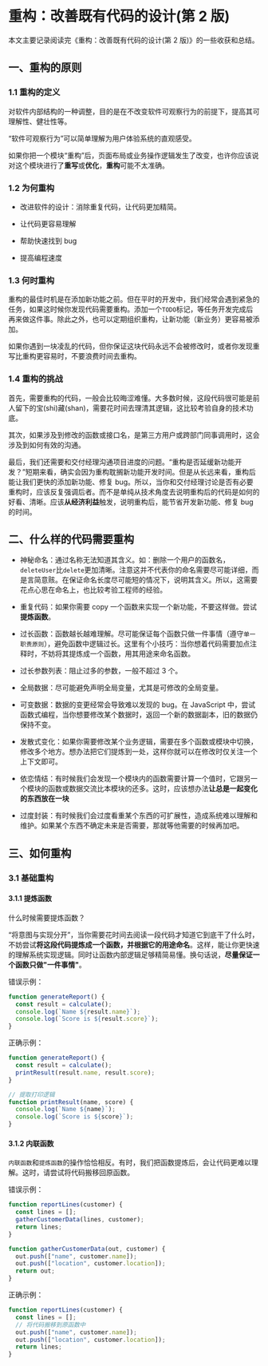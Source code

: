 # 重构：改善既有代码的设计(第 2 版)

本文主要记录阅读完《重构：改善既有代码的设计(第 2 版)》的一些收获和总结。

## 一、重构的原则

### 1.1 重构的定义

对软件内部结构的一种调整，目的是在不改变软件可观察行为的前提下，提高其可理解性、健壮性等。

“软件可观察行为”可以简单理解为用户体验系统的直观感受。

如果你把一个模块“重构”后，页面布局或业务操作逻辑发生了改变，也许你应该说对这个模块进行了**重写**或**优化**，**重构**可能不太准确。

### 1.2 为何重构

- 改进软件的设计：消除重复代码，让代码更加精简。

- 让代码更容易理解

- 帮助快速找到 bug

- 提高编程速度

### 1.3 何时重构

重构的最佳时机是在添加新功能之前。但在平时的开发中，我们经常会遇到紧急的任务，如果这时候你发现代码需要重构。添加一个`TODO`标记，等任务开发完成后再来做这件事。除此之外，也可以定期组织重构，让新功能（新业务）更容易被添加。

如果你遇到一块凌乱的代码，但你保证这块代码永远不会被修改时，或者你发现重写比重构更容易时，不要浪费时间去重构。

### 1.4 重构的挑战

首先，需要重构的代码，一般会比较晦涩难懂。大多数时候，这段代码很可能是前人留下的宝(shi)藏(shan)，需要花时间去理清其逻辑，这比较考验自身的技术功底。

其次，如果涉及到修改的函数或接口名，是第三方用户或跨部门同事调用时，这会涉及到如何有效的沟通。

最后，我们还需要和交付经理沟通项目进度的问题。“重构是否延缓新功能开发？”短期来看，确实会因为重构耽搁新功能开发时间。但是从长远来看，重构后能让我们更快的添加新功能、修复 bug。所以，当你和交付经理讨论是否有必要重构时，应该反复强调后者。而不是单纯从技术角度去说明重构后的代码是如何的好看、清晰。应该**从经济利益**触发，说明重构后，能节省开发新功能、修复 bug 的时间。

## 二、什么样的代码需要重构

- 神秘命名：通过名称无法知道其含义。如：删除一个用户的函数名，`deleteUser`比`delete`更加清晰。注意这并不代表你的命名需要尽可能详细，而是言简意赅。在保证命名长度尽可能短的情况下，说明其含义。所以，这需要花点心思在命名上，也比较考验工程师的经验。

- 重复代码：如果你需要 copy 一个函数来实现一个新功能，不要这样做。尝试**提炼函数**。

- 过长函数：函数越长越难理解。尽可能保证每个函数只做一件事情（遵守`单一职责原则`），避免函数中逻辑过长。这里有个小技巧：当你想着代码需要加点注释时，不妨将其提炼成一个函数，用其用途来命名函数。

- 过长参数列表：阻止过多的参数，一般不超过 3 个。

- 全局数据：尽可能避免声明全局变量，尤其是可修改的全局变量。

- 可变数据：数据的变更经常会导致难以发现的 bug。在 JavaScript 中，尝试函数式编程，当你想要修改某个数据时，返回一个新的数据副本，旧的数据仍保持不变。

* 发散式变化：如果你需要修改某个业务逻辑，需要在多个函数或模块中切换，修改多个地方。想办法把它们提炼到一处，这样你就可以在修改时仅关注一个上下文即可。

* 依恋情结：有时候我们会发现一个模块内的函数需要计算一个值时，它跟另一个模块的函数或数据交流比本模块的还多。这时，应该想办法**让总是一起变化的东西放在一块**

* 过度封装：有时候我们会过度看重某个东西的可扩展性，造成系统难以理解和维护。如果某个东西不确定未来是否需要，那就等他需要的时候再加吧。

## 三、如何重构

### 3.1 基础重构

#### 3.1.1 提炼函数

什么时候需要提炼函数？

“将意图与实现分开”，当你需要花时间去阅读一段代码才知道它到底干了什么时，不妨尝试**将这段代码提炼成一个函数，并根据它的用途命名**。这样，能让你更快速的理解系统实现逻辑。同时让函数内部逻辑足够精简易懂。换句话说，**尽量保证一个函数只做"一件事情"**。

错误示例：

```js
function generateReport() {
  const result = calculate();
  console.log(`Name ${result.name}`);
  console.log(`Score is ${result.score}`);
}
```

正确示例：

```js
function generateReport() {
  const result = calculate();
  printResult(result.name, result.score);
}

// 提取打印逻辑
function printResult(name, score) {
  console.log(`Name ${name}`);
  console.log(`Score is ${score}`);
}
```

#### 3.1.2 内联函数

`内联函数`和`提炼函数`的操作恰恰相反。有时，我们把函数提炼后，会让代码更难以理解。这时，请尝试将代码搬移回原函数。

错误示例：

```js
function reportLines(customer) {
  const lines = [];
  gatherCustomerData(lines, customer);
  return lines;
}

function gatherCustomerData(out, customer) {
  out.push(["name", customer.name]);
  out.push(["location", customer.location]);
  return out;
}
```

正确示例：

```js
function reportLines(customer) {
  const lines = [];
  // 将代码搬移到原函数中
  out.push(["name", customer.name]);
  out.push(["location", customer.location]);
  return lines;
}
```

